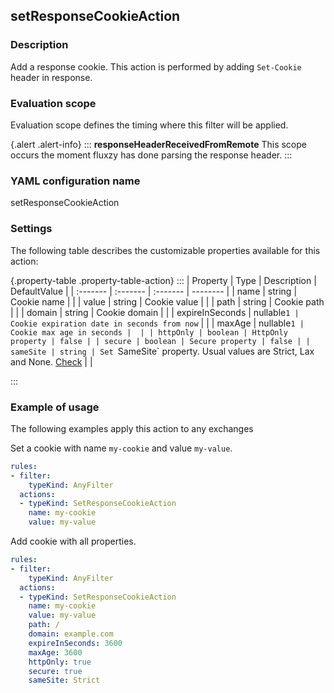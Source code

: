 ## setResponseCookieAction

### Description

Add a response cookie. This action is performed by adding `Set-Cookie` header in response.

### Evaluation scope

Evaluation scope defines the timing where this filter will be applied. 

{.alert .alert-info}
:::
**responseHeaderReceivedFromRemote** This scope occurs the moment fluxzy has done parsing the response header.
:::

### YAML configuration name

setResponseCookieAction

### Settings

The following table describes the customizable properties available for this action: 

{.property-table .property-table-action}
:::
| Property | Type | Description | DefaultValue |
| :------- | :------- | :------- | -------- |
| name | string | Cookie name |  |
| value | string | Cookie value |  |
| path | string | Cookie path |  |
| domain | string | Cookie domain |  |
| expireInSeconds | nullable`1 | Cookie expiration date in seconds from now` |  |
| maxAge | nullable`1 | Cookie max age in seconds |  |
| httpOnly | boolean | HttpOnly property | false |
| secure | boolean | Secure property | false |
| sameSite | string | Set `SameSite` property. Usual values are Strict, Lax and None. [Check](https://developer.mozilla.org/docs/Web/HTTP/Headers/Set-Cookie)  |  |

:::
### Example of usage

The following examples apply this action to any exchanges

Set a cookie with name `my-cookie` and value `my-value`.

```yaml
rules:
- filter:
    typeKind: AnyFilter
  actions:
  - typeKind: SetResponseCookieAction
    name: my-cookie
    value: my-value
```


Add cookie with all properties.

```yaml
rules:
- filter:
    typeKind: AnyFilter
  actions:
  - typeKind: SetResponseCookieAction
    name: my-cookie
    value: my-value
    path: /
    domain: example.com
    expireInSeconds: 3600
    maxAge: 3600
    httpOnly: true
    secure: true
    sameSite: Strict
```



